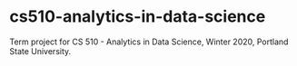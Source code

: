 # cs510-analytics-in-data-science
Term project for CS 510 - Analytics in Data Science, Winter 2020, Portland State University.
